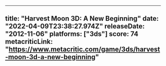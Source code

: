 
---
title: "Harvest Moon 3D: A New Beginning"
date: "2022-04-09T23:38:27.974Z"
releaseDate: "2012-11-06"
platforms: ["3ds"]
score: 74
metacriticLink: "https://www.metacritic.com/game/3ds/harvest-moon-3d-a-new-beginning"
---

